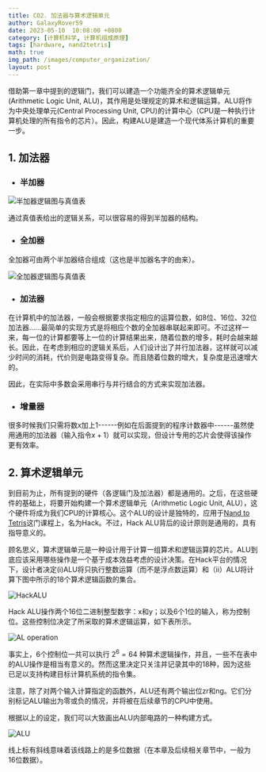 ```yaml
---
title: CO2. 加法器与算术逻辑单元
author: GalaxyRover59
date: 2023-05-10  10:08:00 +0800
category: [计算机科学, 计算机组成原理]
tags: [hardware, nand2tetris]
math: true
img_path: /images/computer_organization/
layout: post
---
```



借助第一章中提到的逻辑门，我们可以建造一个功能齐全的算术逻辑单元(Arithmetic Logic Unit, ALU)，其作用是处理规定的算术和逻辑运算。ALU将作为中央处理单元(Central Processing Unit, CPU)的计算中心（CPU是一种执行计算机处理的所有指令的芯片）。因此，构建ALU是建造一个现代体系计算机的重要一步。

## 1. 加法器

- ### 半加器

![半加器逻辑图与真值表](Half-adder.png "半加器")

通过真值表给出的逻辑关系，可以很容易的得到半加器的结构。

- ### 全加器

全加器可由两个半加器结合组成（这也是半加器名字的由来）。

![全加器逻辑图与真值表](Full-adder.png "全加器")

- ### 加法器

在计算机中的加法器，一般会根据要求指定相应的运算位数，如8位、16位、32位加法器......最简单的实现方式是将相应个数的全加器串联起来即可。不过这样一来，每一位的计算都要等上一位的计算结果出来，随着位数的增多，耗时会越来越长。因此，在考虑到相应的逻辑关系后，人们设计出了并行加法器，这样就可以减少时间的消耗，代价则是电路变得复杂。而且随着位数的增大，复杂度是迅速增大的。

因此，在实际中多数会采用串行与并行结合的方式来实现加法器。

- ### 增量器

很多时候我们只需将数$x$加上1------例如在后面提到的程序计数器中------虽然使用通用的加法器（输入指令$x+1$）就可以实现，但设计专用的芯片会使得该操作更有效率。

## 2. 算术逻辑单元

到目前为止，所有提到的硬件（各逻辑门及加法器）都是通用的。之后，在这些硬件的基础上，将要开始构建一个算术逻辑单元（Arithmetic Logic Unit, ALU），这个硬件将成为我们CPU的计算核心。这个ALU的设计是独特的，应用于[Nand to Tetris](https://www.coursera.org/learn/build-a-computer)这门课程上，名为Hack。不过，Hack ALU背后的设计原则是通用的，具有指导意义的。

顾名思义，算术逻辑单元是一种设计用于计算一组算术和逻辑运算的芯片。ALU到底应该采用哪些操作是一个基于成本效益考虑的设计决策。在Hack平台的情况下，设计者决定(i)ALU将只执行整数运算（而不是浮点数运算）和（ii）ALU将计算下图中所示的18个算术逻辑函数的集合。

![HackALU](HackALU.png "Hack ALU与可执行的算术逻辑运算")

Hack ALU操作两个16位二进制整型数字：x和y；以及6个1位的输入，称为控制位。这些控制位决定了所采取的算术逻辑运算，如下表所示。

![AL operation](ArithmeticLogicOperation.png "控制位及对应的算术逻辑运算")

事实上，6个控制位一共可以执行 $2^6=64$ 种算术逻辑操作，并且，一些不在表中的ALU操作是相当有意义的。然而这里决定只关注并记录其中的18种，因为这些已足以支持构建目标计算机系统的指令集。

注意，除了对两个输入计算指定的函数外，ALU还有两个输出位zr和ng。它们分别标记ALU输出为零或负的情况，并将被在后续章节的CPU中使用。

根据以上的设定，我们可以大致画出ALU内部电路的一种构建方式。

![ALU](ALU.png "ALU电路")

线上标有斜线意味着该线路上的是多位数据（在本章及后续相关章节中，一般为16位数据）。